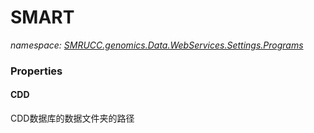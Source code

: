 ﻿# SMART
_namespace: [SMRUCC.genomics.Data.WebServices.Settings.Programs](./index.md)_






### Properties

#### CDD
CDD数据库的数据文件夹的路径
